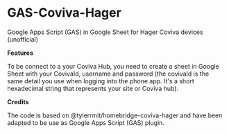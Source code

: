# GAS-Coviva-Hager
 Google Apps Script (GAS) in Google Sheet for Hager Coviva devices (unofficial) 

**Features**

To be connect to a your Coviva Hub, you need to create a sheet in Google Sheet with your CovivaId, username and password (the covivaId is the same detail you use when logging into the phone app. It's a short hexadecimal string that represents your site or Coviva hub).

**Credits**

The code is based on @tylerrmit/homebridge-coviva-hager and have been adapted to be use as Google Apps Script (GAS) plugin.
